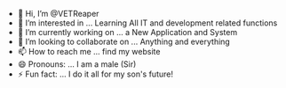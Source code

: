 - 👋 Hi, I’m @VETReaper
- 👀 I’m interested in ... Learning All IT and development related functions 
- 🌱 I’m currently working on ... a New Application and System
- 💞️ I’m looking to collaborate on ... Anything and everything
- 📫 How to reach me ... find my website
- 😄 Pronouns: ... I am a male (Sir) 
- ⚡ Fun fact: ... I do it all for my son's future! 

<!---
TBirdPIT/TBirdPIT is a ✨ special ✨ repository because its `README.md` (this file) appears on your GitHub profile.
You can click the Preview link to take a look at your changes.
--->
